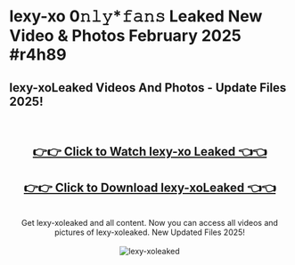 # lexy-xo 0𝚗𝚕𝚢*𝚏𝚊𝚗𝚜 Leaked New Video & Photos February 2025 #r4h89

<h2>lexy-xoLeaked Videos And Photos - Update Files 2025!</h2>
<br>
<div align="center">
<h2><a href="https://mediaupload.pro?title=lexy-xo&ref=11F" rel="nofollow">👉👉 Click to Watch lexy-xo Leaked 👈👈</a></h2>
<h2><a href="https://mediaupload.pro?title=lexy-xo&ref=11F" rel="nofollow">👉👉 Click to Download lexy-xoLeaked 👈👈</a></h2>
<br>
Get lexy-xoleaked and all content. Now you can access all videos and pictures of lexy-xoleaked. New Updated Files 2025!
<br>
<br>
<a href="https://mediaupload.pro?title=lexy-xo&ref=11F" rel="nofollow" data-target="animated-image.originalLink"><img src="https://i.ibb.co/Gkj2r4b/banner.png" alt="lexy-xoleaked" style="max-width: 100%; display: inline-block;" data-target="animated-image.originalImage"></a>
</div>
<br>

